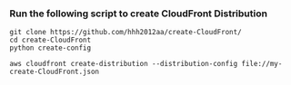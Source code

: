 ### Run the following script to create CloudFront Distribution

```
git clone https://github.com/hhh2012aa/create-CloudFront/
cd create-CloudFront
python create-config
```

```
aws cloudfront create-distribution --distribution-config file://my-create-CloudFront.json
```

